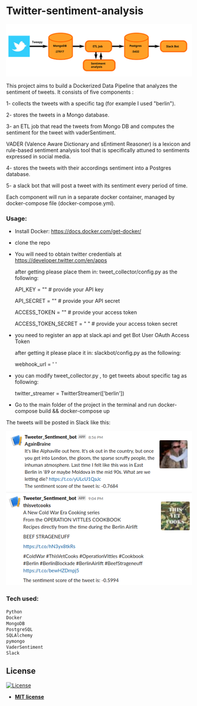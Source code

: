 # Twitter-sentiment-analysis

<img src="images/structure.svg">

This project aims to build a Dockerized Data Pipeline that analyzes the sentiment of tweets. It consists of five components :

1- collects the tweets with a specific tag (for example I used "berlin").

2- stores the tweets in a Mongo database.

3- an ETL job that read the tweets from Mongo DB and computes the sentiment for the tweet with vaderSentiment.

VADER (Valence Aware Dictionary and sEntiment Reasoner) is a lexicon and rule-based sentiment analysis tool that is specifically attuned to sentiments expressed in social media.

4- stores the tweets with their accordings sentiment into a Postgres database.

5- a slack bot that will post a tweet with its sentiment every period of time.

Each component will run in a separate docker container, managed by docker-compose file (docker-compose.yml).

### Usage:
- Install Docker: https://docs.docker.com/get-docker/
- clone the repo
- You will need to obtain twitter credentials at https://developer.twitter.com/en/apps

  after getting please place them in: tweet_collector/config.py as the following:
  
  API_KEY = ""              # provide your API key
  
  API_SECRET = ""   # provide your API secret
  
  ACCESS_TOKEN = ""  # provide your access token
  
  ACCESS_TOKEN_SECRET = " "  # provide your access token secret
  
- you need to register an app at slack.api and get Bot User OAuth Access Token
 
  after getting it please place it in: slackbot/config.py as the following:
  
  webhook_url = '  '
  
- you can modify tweet_collector.py , to get tweets about specific tag as following:

  twitter_streamer = TwitterStreamer(['berlin'])
  
- Go to the main folder of the project in the terminal and run docker-compose build && docker-compose up


The tweets will be posted in Slack like this:

<img src="images/slack1.png">

<img src="images/slack2.png">

### Tech used:
    Python
    Docker
    MongoDB
    PostgreSQL
    SQLAlchemy
    pymongo
    VaderSentiment
    Slack

## License

[![License](http://img.shields.io/:license-mit-blue.svg?style=flat-square)](http://badges.mit-license.org)

- **[MIT license](http://opensource.org/licenses/mit-license.php)**



